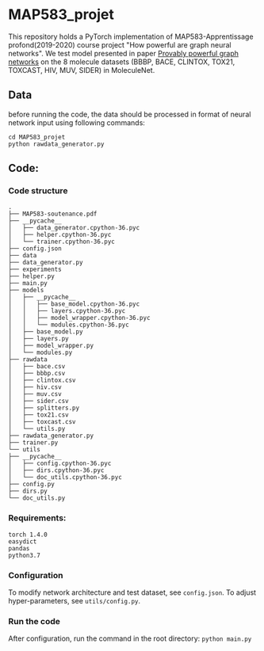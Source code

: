 # MAP583_projet

This repository holds a PyTorch implementation of MAP583-Apprentissage profond(2019-2020) course project "How powerful are graph neural networks". We test model presented in paper [Provably powerful graph networks](https://arxiv.org/pdf/1905.11136.pdf) on the 8 molecule datasets (BBBP, BACE, CLINTOX, TOX21, TOXCAST, HIV, MUV, SIDER) in MoleculeNet. 

## Data
before running the code, the data should be processed in format of neural network input using following commands:
```
cd MAP583_projet
python rawdata_generator.py
```

## Code:
### Code structure
```
.
├── MAP583-soutenance.pdf
├── __pycache__
│   ├── data_generator.cpython-36.pyc
│   ├── helper.cpython-36.pyc
│   └── trainer.cpython-36.pyc
├── config.json
├── data
├── data_generator.py
├── experiments
├── helper.py
├── main.py
├── models
│   ├── __pycache__
│   │   ├── base_model.cpython-36.pyc
│   │   ├── layers.cpython-36.pyc
│   │   ├── model_wrapper.cpython-36.pyc
│   │   └── modules.cpython-36.pyc
│   ├── base_model.py
│   ├── layers.py
│   ├── model_wrapper.py
│   └── modules.py
├── rawdata
│   ├── bace.csv
│   ├── bbbp.csv
│   ├── clintox.csv
│   ├── hiv.csv
│   ├── muv.csv
│   ├── sider.csv
│   ├── splitters.py
│   ├── tox21.csv
│   ├── toxcast.csv
│   └── utils.py
├── rawdata_generator.py
├── trainer.py
└── utils
├── __pycache__
│   ├── config.cpython-36.pyc
│   ├── dirs.cpython-36.pyc
│   └── doc_utils.cpython-36.pyc
├── config.py
├── dirs.py
└── doc_utils.py
```
### Requirements:
```
torch 1.4.0
easydict
pandas
python3.7
```

### Configuration
To modify network architecture and test dataset, see `config.json`. To adjust hyper-parameters, see `utils/config.py`.

### Run the code
After configuration, run the command in the root directory: `python main.py`
